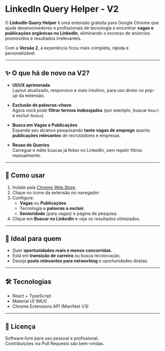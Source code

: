 # LinkedIn Query Helper - V2

O **LinkedIn Query Helper** é uma extensão gratuita para Google Chrome que ajuda desenvolvedores e profissionais de tecnologia a encontrar **vagas e publicações orgânicas no LinkedIn**, eliminando o excesso de anúncios promovidos e resultados irrelevantes.

Com a **Versão 2**, a experiência ficou mais completa, rápida e personalizável.

---

## ✨ O que há de novo na V2?

- **UI/UX aprimorada**  
  Layout atualizado, responsivo e mais intuitivo, para uso direto no pop-up da extensão.

- **Exclusão de palavras-chave**  
  Agora você pode **filtrar termos indesejados** (por exemplo, buscar `React` e excluir `Redux`).

- **Busca em Vagas e Publicações**  
  Expanda seu alcance pesquisando **tanto vagas de emprego** quanto **publicações relevantes** de recrutadores e empresas.

- **Reuso de Queries**  
  Carregue e edite buscas já feitas no LinkedIn, sem repetir filtros manualmente.

---

## 🚀 Como usar

1. Instale pela [Chrome Web Store](https://lnkd.in/dd-BKsZS).  
2. Clique no ícone da extensão no navegador.  
3. Configure:
   - **Vagas** ou **Publicações**.
   - Tecnologia e **palavras a excluir**.
   - **Senioridade** (para vagas) e página de pesquisa.
4. Clique em **Buscar no LinkedIn** e veja os resultados otimizados.

---

## 📌 Ideal para quem
- Quer **oportunidades reais e menos concorridas**.  
- Está em **transição de carreira** ou busca recolocação.  
- Deseja **posts relevantes para networking** e oportunidades diretas.

---

## 🛠 Tecnologias
- React + TypeScript  
- Material UI (MUI)  
- Chrome Extensions API (Manifest V3)  

---

## 📜 Licença
Software livre para uso pessoal e profissional.  
Contribuições via Pull Requests são bem-vindas.

